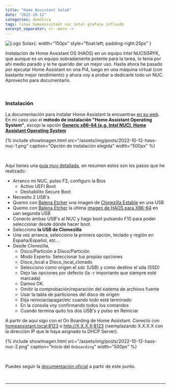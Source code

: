 ```yaml
---
title: "Home Assistant SolaX"
date: "2022-10-12"
categories: domótica
tags: linux homeassistant nuc intel grafana influxdb
excerpt_separator: <!--more-->
---
```


![Logo Solax](/assets/img/posts/logo-hass-nuc.svg){: width="150px" style="float:left; padding-right:25px" } 

Instalación de Home Assistant OS (HAOS) en un equipo Intel NUC5i5RYK, que aunque es un equipo sobradamente potente para la tarea, lo tenía por ahí medio parado y le he querido dar un mejor uso. Hasta ahora he pasado por ejecutar Home Assistant en una Pi4, luego en una máquina virtual (con bastante mejor rendimiento) y ahora voy a probar a dedicarle todo un NUC. Aprovecho para documentarlo. 

<br clear="left"/>
<!--more-->


### Instalación

La documentación para instalar Home Assistant la encuentras [en su web](https://www.home-assistant.io/installation/). En mi caso uso el **método de instalación "Home Assistant Operating System"**, escojo la opción [**Generic x86-64 (e.g. Intel NUC), Home Assistant Operating System**](https://www.home-assistant.io/installation/generic-x86-64)

{% include showImagen.html 
      src="/assets/img/posts/2022-10-12-hass-nuc-1.png" 
      caption="Opción de instalación elegida" 
      width="500px"
      %}

<br/>

Aquí tienes una [guía muy detallada](https://fertry.tech/posts/instalacion-home-assistant-intel-nuc-avanzado/), en resumen estos son los pasos que he realizado:

- Arranco mi NUC, pulso F2, configuro la Bios
  - Activo UEFI Boot
  - Deshabilito Secure Boot
- Necesito 2 USB's
- Quemo con [Balena Etcher](https://www.balena.io/etcher/) una imagen de [Clonezilla Estable](https://clonezilla.org/downloads/download.php?branch=stable) en una USB 
- Quemo con [Balena Etcher](https://www.balena.io/etcher/) la última [imagen de HAOS para X86-64](https://www.home-assistant.io/installation/generic-x86-64) en uan segunda USB 
- Conecto ambas USB's al NUC y hago boot pulsando F10 para poder seleccionar desde dónde hacer boot. 
- Selecciono **la USB de Clomezilla**
- Una vez arranca, selecciono la primera opción, teclado y región en España/Español, etc... 
- Desde Clonezilla, 
  -  Disco/Partición a Disco/Partición
  -  Modo Experto: Seleccionar tus propias opciones
  -  Disco_local a Disco_local_clonado
  -  Selecciono como origen el sdc (USB) y como destino el sda (SSD)
  -  Dejo las opciones por defecto (la -r importante que siempre esté marcada)
  -  Damos OK. 
  -  Omitir la comprobación/reparación del sistema de archivos fuente
  -  Usar la tabla de particiones del disco de origen
  -  Elija reiniciar/apagar/etc cuando todo esté terminado
  -  En la consola voy confirmando todos los comandos
  -  Cuando termina quito los dos USB's y pulso en Reiniciar


A partir de aquí sigo con el On Boarding de Home Assistant. Conecto con [homeassistant.local:8123](http://homeassistant.local:8123) o http://X.X.X.X:8123 (reemplazando X.X.X.X con la dirección IP que le haya asignado tu DHCP Server). 


{% include showImagen.html 
      src="/assets/img/posts/2022-10-12-hass-nuc-2.png" 
      caption="Inicio del `Onboarding`" 
      width="500px"
      %}


<br/>

Puedes seguir la [documentación oficial](https://www.home-assistant.io/getting-started/onboarding/) a partir de este punto. 

<br/>

---
